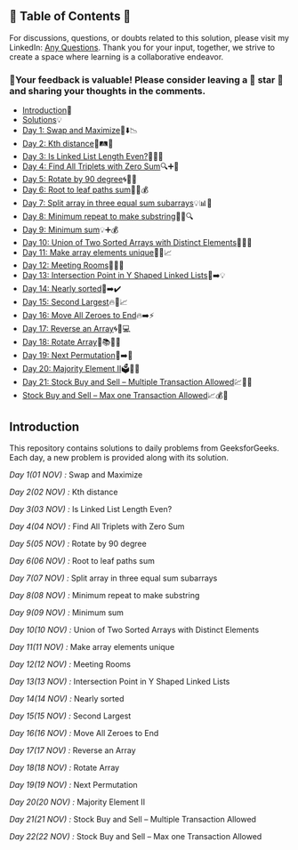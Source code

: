 ## 📜 Table of Contents 📜

For discussions, questions, or doubts related to this solution, please visit my LinkedIn: [Any Questions](https://www.linkedin.com/in/het-patel-8b110525a/). Thank you for your input, together, we strive to create a space where learning is a collaborative endeavor.

### 🔮Your feedback is valuable! Please consider leaving a 🌟 star 🌟 and sharing your thoughts in the comments.

- [Introduction](https://github.com/Hunterdii/GeeksforGeeks-POTD/blob/main/README.md)📝
- [Solutions](https://github.com/Hunterdii/GeeksforGeeks-POTD/tree/main/November%202024%20GFG%20SOLUTION)💡
- [Day 1: Swap and Maximize](https://github.com/Hunterdii/GeeksforGeeks-POTD/blob/main/November%202024%20GFG%20SOLUTION/01(Nov)%20Swap%20and%20Maximize.md)🔄⬇️📉
- [Day 2: Kth distance](https://github.com/Hunterdii/GeeksforGeeks-POTD/blob/main/November%202024%20GFG%20SOLUTION/02(Nov)%20Kth%20distance.md)🚗🛤️🧭
- [Day 3: Is Linked List Length Even?](https://github.com/Hunterdii/GeeksforGeeks-POTD/blob/main/November%202024%20GFG%20SOLUTION/03(Nov)%20Is%20Linked%20List%20Length%20Even%3F.md)🔗🔢❌
- [Day 4: Find All Triplets with Zero Sum](https://github.com/Hunterdii/GeeksforGeeks-POTD/blob/main/November%202024%20GFG%20SOLUTION/04(Nov)%20Find%20All%20Triplets%20with%20Zero%20Sum.md)🔍➕👥
- [Day 5: Rotate by 90 degree](https://github.com/Hunterdii/GeeksforGeeks-POTD/blob/main/November%202024%20GFG%20SOLUTION/05(Nov)%20Rotate%20by%2090%20degree.md)🌀📐💠
- [Day 6: Root to leaf paths sum](https://github.com/Hunterdii/GeeksforGeeks-POTD/blob/main/November%202024%20GFG%20SOLUTION/06(Nov)%20Root%20to%20leaf%20paths%20sum.md)🌳🍃💰
- [Day 7: Split array in three equal sum subarrays](https://github.com/Hunterdii/GeeksforGeeks-POTD/blob/main/November%202024%20GFG%20SOLUTION/07(Nov)%20Split%20array%20in%20three%20equal%20sum%20subarrays.md)💡📊🎯
- [Day 8: Minimum repeat to make substring](https://github.com/Hunterdii/GeeksforGeeks-POTD/blob/main/November%202024%20GFG%20SOLUTION/08(Nov)%20Minimum%20repeat%20to%20make%20substring.md)🔁✨🔍
- [Day 9: Minimum sum](https://github.com/Hunterdii/GeeksforGeeks-POTD/blob/main/November%202024%20GFG%20SOLUTION/09(Nov)%20Minimum%20sum.md)💡➕💰
- [Day 10: Union of Two Sorted Arrays with Distinct Elements](https://github.com/Hunterdii/GeeksforGeeks-POTD/blob/main/November%202024%20GFG%20SOLUTION/10(Nov)%20Union%20of%20Two%20Sorted%20Arrays%20with%20Distinct%20Elements.md)🔗🤝🌐
- [Day 11: Make array elements unique](https://github.com/Hunterdii/GeeksforGeeks-POTD/blob/main/November%202024%20GFG%20SOLUTION/11(Nov)%20Make%20array%20elements%20unique.md)🔢✨📈
- [Day 12: Meeting Rooms](https://github.com/Hunterdii/GeeksforGeeks-POTD/blob/main/November%202024%20GFG%20SOLUTION/12(Nov)%20Meeting%20Rooms.md)📅🏢⏰
- [Day 13: Intersection Point in Y Shaped Linked Lists](https://github.com/Hunterdii/GeeksforGeeks-POTD/blob/main/November%202024%20GFG%20SOLUTION/13(Nov)%20Intersection%20Point%20in%20Y%20Shaped%20Linked%20Lists.md)🔗➡️💡
- [Day 14: Nearly sorted](https://github.com/Hunterdii/GeeksforGeeks-POTD/blob/main/November%202024%20GFG%20SOLUTION/14(Nov)%20Nearly%20sorted.md)📑➡️✔️
- [Day 15: Second Largest](https://github.com/Hunterdii/GeeksforGeeks-POTD/blob/main/November%202024%20GFG%20SOLUTION/15(Nov)%20Second%20Largest.md)🔥🥈📈
- [Day 16: Move All Zeroes to End](https://github.com/Hunterdii/GeeksforGeeks-POTD/blob/main/November%202024%20GFG%20SOLUTION/16(Nov)%20Move%20All%20Zeroes%20to%20End.md)🔥➡️⚡
- [Day 17: Reverse an Array](https://github.com/Hunterdii/GeeksforGeeks-POTD/blob/main/November%202024%20GFG%20SOLUTION/17(Nov)%20Reverse%20an%20Array.md)🌀🔁💻
- [Day 18: Rotate Array](https://github.com/Hunterdii/GeeksforGeeks-POTD/blob/main/November%202024%20GFG%20SOLUTION/18(Nov)%20Rotate%20Array.md)🔄📚🧑‍💻
- [Day 19: Next Permutation](https://github.com/Hunterdii/GeeksforGeeks-POTD/blob/main/November%202024%20GFG%20SOLUTION/19(Nov)%20Next%20Permutation.md)🔢➡️🔀
- [Day 20: Majority Element II](https://github.com/Hunterdii/GeeksforGeeks-POTD/blob/main/November%202024%20GFG%20SOLUTION/20(Nov)%20Majority%20Element%20II.md)🗳️🔢🎯
- [Day 21: Stock Buy and Sell – Multiple Transaction Allowed](https://github.com/Hunterdii/GeeksforGeeks-POTD/blob/main/November%202024%20GFG%20SOLUTION/21(Nov)%20Stock%20Buy%20and%20Sell%20%E2%80%93%20Multiple%20Transaction%20Allowed.md)💹💼💸
- [Stock Buy and Sell – Max one Transaction Allowed](https://github.com/Hunterdii/GeeksforGeeks-POTD/blob/main/November%202024%20GFG%20SOLUTION/22(Nov)%20Stock%20Buy%20and%20Sell%20%E2%80%93%20Max%20one%20Transaction%20Allowed.md)📈💰🛒



## Introduction

This repository contains solutions to daily problems from GeeksforGeeks. Each day, a new problem is provided along with its solution.

*Day 1(01 NOV) :* Swap and Maximize

*Day 2(02 NOV) :* Kth distance

*Day 3(03 NOV) :* Is Linked List Length Even?

*Day 4(04 NOV) :* Find All Triplets with Zero Sum

*Day 5(05 NOV) :* Rotate by 90 degree

*Day 6(06 NOV) :* Root to leaf paths sum

*Day 7(07 NOV) :* Split array in three equal sum subarrays

*Day 8(08 NOV) :* Minimum repeat to make substring

*Day 9(09 NOV) :* Minimum sum

*Day 10(10 NOV) :* Union of Two Sorted Arrays with Distinct Elements

*Day 11(11 NOV) :* Make array elements unique

*Day 12(12 NOV) :* Meeting Rooms

*Day 13(13 NOV) :* Intersection Point in Y Shaped Linked Lists

*Day 14(14 NOV) :* Nearly sorted

*Day 15(15 NOV) :* Second Largest

*Day 16(16 NOV) :* Move All Zeroes to End

*Day 17(17 NOV) :* Reverse an Array

*Day 18(18 NOV) :* Rotate Array

*Day 19(19 NOV) :* Next Permutation

*Day 20(20 NOV) :* Majority Element II

*Day 21(21 NOV) :* Stock Buy and Sell – Multiple Transaction Allowed

*Day 22(22 NOV) :* Stock Buy and Sell – Max one Transaction Allowed

